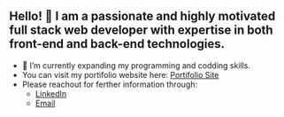 ## Hello! 👋 I am a passionate and highly motivated full stack web developer with expertise in both front-end and back-end technologies.

- 🌱 I’m currently expanding my programming and codding skills.
- You can visit my portifolio website here: [Portifolio Site](https://portifolio-hassen.netlify.app/)
- Please reachout for ferther information through:
    - [LinkedIn](https://www.linkedin.com/in/hassen-abdela/)
    - [Email](hassenbest23@gmail.com)
  

<!--
**Hassen-Ahmed/Hassen-Ahmed** is a ✨ _special_ ✨ repository because its `README.md` (this file) appears on your GitHub profile.

Here are some ideas to get you started:

- 🔭 I’m currently working on ...
- 🌱 I’m currently learning ...
- 👯 I’m looking to collaborate on ...
- 🤔 I’m looking for help with ...
- 💬 Ask me about ...
- 📫 How to reach me: ...
- 😄 Pronouns: ...
- ⚡ Fun fact: ...
-->
